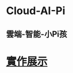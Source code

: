 # Cloud-AI-Pi
## 雲端-智能-小Pi孩
# [實作展示](https://github.com/x1001000/Cloud-AI-Pi/blob/master/Pi/README.md)